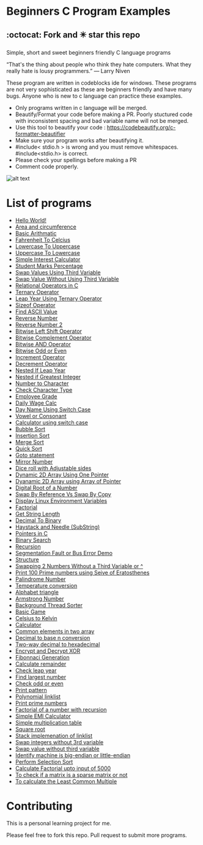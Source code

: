 
# Beginners C Program Examples
## :octocat: Fork and :eight_pointed_black_star: star this repo
Simple, short and sweet  beginners friendly C language programs 

“That's the thing about people who think they hate computers. What they really hate is lousy programmers.” 
― Larry Niven

These program are written in codeblocks ide for windows. These programs are not very sophisticated as these are beginners friendly and have many bugs. Anyone who is new to c language can practice these examples. 

- Only programs written in c language will be merged.
- Beautify/Format your code before making a PR. Poorly stuctured code with inconsistent spacing and bad variable name will not be merged. 
- Use this tool to beautify your code : https://codebeautify.org/c-formatter-beautifier
- Make sure your program works after beautifying it.
- #include< stdio.h > is wrong and you must remove whitespaces. #include<stdio.h> is correct.
- Please check your spellings before making a PR
- Comment code properly.

![alt text](https://github.com/gouravthakur39/beginners-C-program-examples/blob/master/Screenshot.PNG)

# List of programs
- [Hello World!](https://github.com/gouravthakur39/beginners-C-program-examples/blob/master/HelloWorld.c)
- [Area and circumference](https://github.com/gouravthakur39/beginners-C-program-examples/blob/master/AreaAndCircumference.c)
- [Basic Arithmatic](https://github.com/gouravthakur39/beginners-C-program-examples/blob/master/BasicArithmatic.c)
- [Fahrenheit To Celcius](https://github.com/gouravthakur39/beginners-C-program-examples/blob/master/FahrenheitToCelciusConv.c)
- [Lowercase To Uppercase](https://github.com/gouravthakur39/beginners-C-program-examples/blob/master/LowercaseToUppercase.c)
- [Uppercase To Lowercase](https://github.com/gouravthakur39/beginners-C-program-examples/blob/master/UppercaseToLowercase.c)
- [Simple Interest Calculator](https://github.com/gouravthakur39/beginners-C-program-examples/blob/master/SimpleInterestCalculator.c)
- [Student Marks Percentage](https://github.com/gouravthakur39/beginners-C-program-examples/blob/master/StudentMarksPercentage.c)
- [Swap Values Using Third Variable](https://github.com/gouravthakur39/beginners-C-program-examples/blob/master/SwapValueUsingThirdVariable.c)
- [Swap Value Without Using Third Variable](https://github.com/gouravthakur39/beginners-C-program-examples/blob/master/SwapValueWithoutUsingThirdVariable.c)
- [Relational Operators in C](https://github.com/gouravthakur39/beginners-C-program-examples/blob/master/RelationalOperators.c)
- [Ternary Operator](https://github.com/gouravthakur39/beginners-C-program-examples/blob/master/TernaryOperator.c)
- [Leap Year Using Ternary Operator](https://github.com/gouravthakur39/beginners-C-program-examples/blob/master/LeapYearTernaryOperator.c)
- [Sizeof Operator](https://github.com/gouravthakur39/beginners-C-program-examples/blob/master/SizeofOperator.c)
- [Find ASCII Value](https://github.com/gouravthakur39/beginners-C-program-examples/blob/master/FindAsciiValue.c)
- [Reverse Number](https://github.com/gouravthakur39/beginners-C-program-examples/blob/master/ReverseNumber.c)
- [Reverse Number 2](https://github.com/gouravthakur39/beginners-C-program-examples/blob/master/ReverseNumber2.c)
- [Bitwise Left Shift Operator](https://github.com/gouravthakur39/beginners-C-program-examples/blob/master/BitwiseLeftshiftOperator.c)
- [Bitwise Complement Operator](https://github.com/gouravthakur39/beginners-C-program-examples/blob/master/BitwiseComplementOperator.c)
- [Bitwise AND Operator](https://github.com/gouravthakur39/beginners-C-program-examples/blob/master/BitwiseAndOperator.c)
- [Bitwise Odd or Even](https://github.com/gouravthakur39/beginners-C-program-examples/blob/master/BitwiseOddOrEven.c)
- [Increment Operator](https://github.com/gouravthakur39/beginners-C-program-examples/blob/master/IncrementOperator.c)
- [Decrement Operator](https://github.com/gouravthakur39/beginners-C-program-examples/blob/master/DecrementOperator.c)
- [Nested If Leap Year](https://github.com/gouravthakur39/beginners-C-program-examples/blob/master/NestedIfLeapYear.c)
- [Nested if Greatest Integer](https://github.com/gouravthakur39/beginners-C-program-examples/blob/master/NestedifGreatestInteger.c)
- [Number to Character](https://github.com/gouravthakur39/beginners-C-program-examples/blob/master/Number-to-Character.c)
- [Check Character Type](https://github.com/gouravthakur39/beginners-C-program-examples/blob/master/CheckCharacterType.c)
- [Employee Grade](https://github.com/gouravthakur39/beginners-C-program-examples/blob/master/EmployeeGrade.c)
- [Daily Wage Calc](https://github.com/gouravthakur39/beginners-C-program-examples/blob/master/DailyWageCalc.c)
- [Day Name Using Switch Case](https://github.com/gouravthakur39/beginners-C-program-examples/blob/master/DayNameUsingSwitchCase.c)
- [Vowel or Consonant](https://github.com/gouravthakur39/beginners-C-program-examples/blob/master/VowelorConsonant.c)
- [Calculator using switch case](https://github.com/gouravthakur39/beginners-C-program-examples/blob/master/CalcUsingSwitchCase.c)
- [Bubble Sort](https://github.com/gouravthakur39/beginners-C-program-examples/blob/master/BubbleSort.c)
- [Insertion Sort](https://github.com/gouravthakur39/beginners-C-program-examples/blob/master/Insertionsort.c)
- [Merge Sort](https://github.com/gouravthakur39/beginners-C-program-examples/blob/master/Mergesort.c)
- [Quick Sort](https://github.com/gouravthakur39/beginners-C-program-examples/blob/master/Quicksort.c)
- [Goto statement](https://github.com/gouravthakur39/beginners-C-program-examples/blob/master/GotoStatementEvenOrOdd.c)
- [Mirror Number](https://github.com/gouravthakur39/beginners-C-program-examples/blob/master/MirrorNumber.c)
- [Dice roll with Adjustable sides](https://github.com/gouravthakur39/beginners-C-program-examples/blob/master/DiceRoll.c)
- [Dynamic 2D Array Using One Pointer](https://github.com/gouravthakur39/beginners-C-program-examples/blob/master/DynamicTwoDArrayUsingOnePointer.c)
- [Dyanamic 2D Array using Array of Pointer](https://github.com/gouravthakur39/beginners-C-program-examples/blob/master/DynamicTwoDArrayUsingArrayOfPointer.c)
- [Digital Root of a Number](https://github.com/gouravthakur39/beginners-C-program-examples/blob/master/DigitalRoot.c)
- [Swap By Reference Vs Swap By Copy](https://github.com/gouravthakur39/beginners-C-program-examples/blob/master/SwapByRefandCopy.c)
- [Display Linux Environment Variables](https://github.com/gouravthakur39/beginners-C-program-examples/blob/master/DisplayLinuxEnvirmentVariables.c)
- [Factorial](https://github.com/gouravthakur39/beginners-C-program-examples/blob/master/Factorial.c)
- [Get String Length](https://github.com/gouravthakur39/beginners-C-program-examples/blob/master/StringLength.c)
- [Decimal To Binary](https://github.com/gouravthakur39/beginners-C-program-examples/blob/master/DecimalToBinary.c)
- [Haystack and Needle (SubString)](https://github.com/gouravthakur39/beginners-C-program-examples/blob/master/HaystackAndNeedle_SubString.c)
- [Pointers in C](https://github.com/gouravthakur39/beginners-C-program-examples/blob/master/Pointers.c)
- [Binary Search](https://github.com/gouravthakur39/beginners-C-program-examples/blob/master/BinarySearch.c)
- [Recursion](https://github.com/gouravthakur39/beginners-C-program-examples/blob/master/Recursion.c)
- [Segmentation Fault or Bus Error Demo](https://github.com/gouravthakur39/beginners-C-program-examples/blob/master/SegmentationFaultorBusErrorDemo.c)
- [Structure](https://github.com/gouravthakur39/beginners-C-program-examples/blob/master/Structure.c)
- [Swapping 2 Numbers Without a Third Variable or ^](https://github.com/geetanjaliaich/beginners-C-program-examples/blob/FactorialEratosthenes/SwapIntegersWithout3rdVariable(Arithmatic).c)
- [Print 100 Prime numbers using Seive of Eratosthenes](https://github.com/geetanjaliaich/beginners-C-program-examples/blob/FactorialEratosthenes/PrimeByEratosthenes.c)
- [Palindrome Number](https://github.com/geetanjaliaich/beginners-C-program-examples/blob/FactorialEratosthenes/PalindromeNumber.c)
- [Temperature conversion](https://github.com/gouravthakur39/beginners-C-program-examples/blob/master/AllTempScalesConv.c)
- [Alphabet triangle](https://github.com/gouravthakur39/beginners-C-program-examples/blob/master/alphabetTriangle.cpp)
- [Armstrong Number](https://github.com/gouravthakur39/beginners-C-program-examples/blob/master/ArmstrongNumber.c)
- [Background Thread Sorter](https://github.com/gouravthakur39/beginners-C-program-examples/blob/master/BackgroundThreadSorter.c)
- [Basic Game](https://github.com/gouravthakur39/beginners-C-program-examples/blob/master/BasicGame.c)
- [Celsius to Kelvin](https://github.com/gouravthakur39/beginners-C-program-examples/blob/master/CelciusToKelvinConv.c)
- [Calculator](https://github.com/gouravthakur39/beginners-C-program-examples/blob/master/combine_calculator.c)
- [Common elements in two array](https://github.com/gouravthakur39/beginners-C-program-examples/blob/master/CommonElementsInTwoArrays.c)
- [Decimal to base n conversion](https://github.com/gouravthakur39/beginners-C-program-examples/blob/master/DecimalToBaseN.c)
- [Two-way decimal to hexadecimal](https://github.com/gouravthakur39/beginners-C-program-examples/blob/master/DecimalToHexadecimalViceVersa.c)
- [Encrypt and Decrypt XOR](https://github.com/gouravthakur39/beginners-C-program-examples/blob/master/EncryptDecryptXOR.c)
- [Fibonnaci Generation](https://github.com/gouravthakur39/beginners-C-program-examples/blob/master/FibonacciGeneration.c)
- [Calculate remainder](https://github.com/gouravthakur39/beginners-C-program-examples/blob/master/FindRemainder.c)
- [Check leap year](https://github.com/gouravthakur39/beginners-C-program-examples/blob/master/isInputLeapYear.c)
- [Find largest number](https://github.com/gouravthakur39/beginners-C-program-examples/blob/master/Largest.c)
- [Check odd or even](https://github.com/gouravthakur39/beginners-C-program-examples/blob/master/oddandeven.c)
- [Print pattern](https://github.com/gouravthakur39/beginners-C-program-examples/blob/master/Pattern1.c)
- [Polynomial linklist](https://github.com/gouravthakur39/beginners-C-program-examples/blob/master/Polynomial_linklist.c)
- [Print prime numbers](https://github.com/gouravthakur39/beginners-C-program-examples/blob/master/Prime.c)
- [Factorial of a number with recursion](https://github.com/gouravthakur39/beginners-C-program-examples/blob/master/RecursiveFactorial.c)
- [Simple EMI Calculator](https://github.com/gouravthakur39/beginners-C-program-examples/blob/master/SimpleEMICalculator.c)
- [Simple multiplication table](https://github.com/gouravthakur39/beginners-C-program-examples/blob/master/SimpleMultiplicationTable.c)
- [Square root](https://github.com/gouravthakur39/beginners-C-program-examples/blob/master/SquareRoot.c)
- [Stack implemenation of linklist](https://github.com/gouravthakur39/beginners-C-program-examples/blob/master/Stack%20-%20Linked%20List.c)
- [Swap integers without 3rd variable](https://github.com/gouravthakur39/beginners-C-program-examples/blob/master/SwapIntegers.c)
- [Swap value without third variable](https://github.com/gouravthakur39/beginners-C-program-examples/blob/master/SwapValueWithoutUsingThirdVariable.c)
- [Identify machine is big-endian or little-endian](https://github.com/gouravthakur39/beginners-C-program-examples/blob/master/endian.c)
- [Perform Selection Sort](https://github.com/gouravthakur39/beginners-C-program-examples/blob/master/SelectionSort.c)
- [Calculate Factorial upto input of 5000](https://github.com/gouravthakur39/beginners-C-program-examples/blob/master/large_factorial.c)
- [To check if a matrix is a sparse matrix or not](https://github.com/gouravthakur39/beginners-C-program-examples/blob/master/SparseMatrix_017.c)
- [To calculate the Least Common Multiple](https://github.com/gouravthakur39/beginners-C-program-examples/blob/master/lcm.c)

# Contributing
This is a personal learning project for me.

Please feel free to fork this repo. Pull request to submit more programs.
